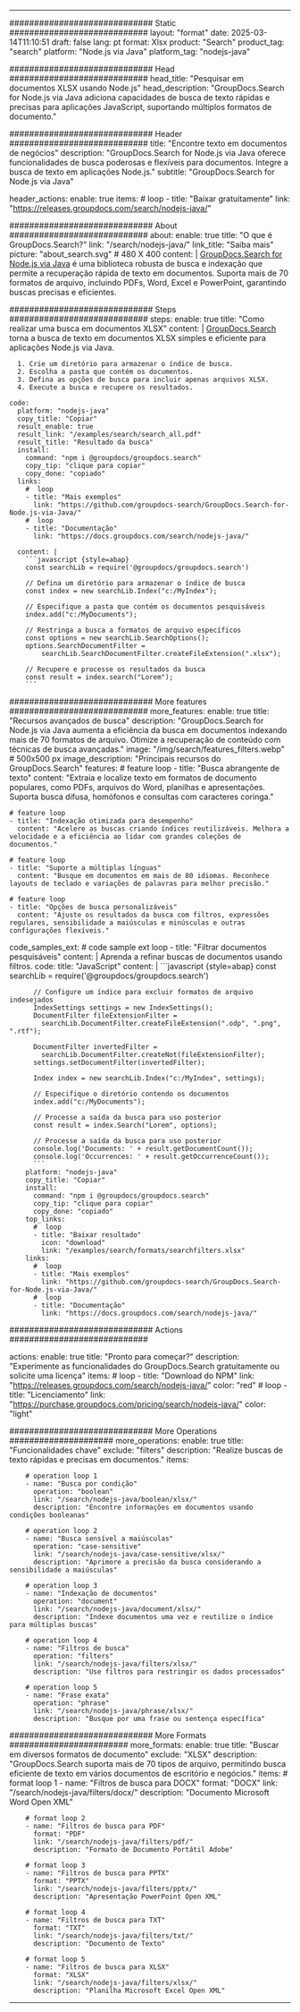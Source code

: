 
---
############################# Static ############################
layout: "format"
date:  2025-03-14T11:10:51
draft: false
lang: pt
format: Xlsx
product: "Search"
product_tag: "search"
platform: "Node.js via Java"
platform_tag: "nodejs-java"

############################# Head ############################
head_title: "Pesquisar em documentos XLSX usando Node.js"
head_description: "GroupDocs.Search for Node.js via Java adiciona capacidades de busca de texto rápidas e precisas para aplicações JavaScript, suportando múltiplos formatos de documento."

############################# Header ############################
title: "Encontre texto em documentos de negócios" 
description: "GroupDocs.Search for Node.js via Java oferece funcionalidades de busca poderosas e flexíveis para documentos. Integre a busca de texto em aplicações Node.js."
subtitle: "GroupDocs.Search for Node.js via Java" 

header_actions:
  enable: true
  items:
    #  loop
    - title: "Baixar gratuitamente"
      link: "https://releases.groupdocs.com/search/nodejs-java/"
      
############################# About ############################
about:
    enable: true
    title: "O que é GroupDocs.Search?"
    link: "/search/nodejs-java/"
    link_title: "Saiba mais"
    picture: "about_search.svg" # 480 X 400
    content: |
       [GroupDocs.Search for Node.js via Java](/search/nodejs-java/) é uma biblioteca robusta de busca e indexação que permite a recuperação rápida de texto em documentos. Suporta mais de 70 formatos de arquivo, incluindo PDFs, Word, Excel e PowerPoint, garantindo buscas precisas e eficientes.

############################# Steps ############################
steps:
    enable: true
    title: "Como realizar uma busca em documentos XLSX"
    content: |
      [GroupDocs.Search](/search/nodejs-java/) torna a busca de texto em documentos XLSX simples e eficiente para aplicações Node.js via Java.
      
      1. Crie um diretório para armazenar o índice de busca.
      2. Escolha a pasta que contém os documentos.
      3. Defina as opções de busca para incluir apenas arquivos XLSX.
      4. Execute a busca e recupere os resultados.
   
    code:
      platform: "nodejs-java"
      copy_title: "Copiar"
      result_enable: true
      result_link: "/examples/search/search_all.pdf"
      result_title: "Resultado da busca"
      install:
        command: "npm i @groupdocs/groupdocs.search"
        copy_tip: "clique para copiar"
        copy_done: "copiado"
      links:
        #  loop
        - title: "Mais exemplos"
          link: "https://github.com/groupdocs-search/GroupDocs.Search-for-Node.js-via-Java/"
        #  loop
        - title: "Documentação"
          link: "https://docs.groupdocs.com/search/nodejs-java/"
          
      content: |
        ```javascript {style=abap}
        const searchLib = require('@groupdocs/groupdocs.search')

        // Defina um diretório para armazenar o índice de busca
        const index = new searchLib.Index("c:/MyIndex");

        // Especifique a pasta que contém os documentos pesquisáveis
        index.add("c:/MyDocuments");

        // Restringa a busca a formatos de arquivo específicos
        const options = new searchLib.SearchOptions();
        options.SearchDocumentFilter = 
            searchLib.SearchDocumentFilter.createFileExtension(".xlsx");

        // Recupere e processe os resultados da busca
        const result = index.search("Lorem");
        ```            

############################# More features ############################
more_features:
  enable: true
  title: "Recursos avançados de busca"
  description: "GroupDocs.Search for Node.js via Java aumenta a eficiência da busca em documentos indexando mais de 70 formatos de arquivo. Otimize a recuperação de conteúdo com técnicas de busca avançadas."
  image: "/img/search/features_filters.webp" # 500x500 px
  image_description: "Principais recursos do GroupDocs.Search"
  features:
    # feature loop
    - title: "Busca abrangente de texto"
      content: "Extraia e localize texto em formatos de documento populares, como PDFs, arquivos do Word, planilhas e apresentações. Suporta busca difusa, homófonos e consultas com caracteres coringa."

    # feature loop
    - title: "Indexação otimizada para desempenho"
      content: "Acelere as buscas criando índices reutilizáveis. Melhora a velocidade e a eficiência ao lidar com grandes coleções de documentos."

    # feature loop
    - title: "Suporte a múltiplas línguas"
      content: "Busque em documentos em mais de 80 idiomas. Reconhece layouts de teclado e variações de palavras para melhor precisão."

    # feature loop
    - title: "Opções de busca personalizáveis"
      content: "Ajuste os resultados da busca com filtros, expressões regulares, sensibilidade a maiúsculas e minúsculas e outras configurações flexíveis."
      
  code_samples_ext:
    # code sample ext loop
    - title: "Filtrar documentos pesquisáveis"
      content: |
        Aprenda a refinar buscas de documentos usando filtros.
      code:
        title: "JavaScript"
        content: |
          ```javascript {style=abap}
          const searchLib = require('@groupdocs/groupdocs.search')
          
          // Configure um índice para excluir formatos de arquivo indesejados
          IndexSettings settings = new IndexSettings();
          DocumentFilter fileExtensionFilter = 
            searchLib.DocumentFilter.createFileExtension(".odp", ".png", ".rtf");

          DocumentFilter invertedFilter = 
            searchLib.DocumentFilter.createNot(fileExtensionFilter);
          settings.setDocumentFilter(invertedFilter);

          Index index = new searchLib.Index("c:/MyIndex", settings);
              
          // Especifique o diretório contendo os documentos
          index.add("c:/MyDocuments");

          // Processe a saída da busca para uso posterior
          const result = index.Search("Lorem", options);
          
          // Processe a saída da busca para uso posterior
          console.log('Documents: ' + result.getDocumentCount());
          console.log('Occurrences: ' + result.getOccurrenceCount());
          ```
        platform: "nodejs-java"
        copy_title: "Copiar"
        install:
          command: "npm i @groupdocs/groupdocs.search"
          copy_tip: "clique para copiar"
          copy_done: "copiado"
        top_links:
          #  loop
          - title: "Baixar resultado"
            icon: "download"
            link: "/examples/search/formats/searchfilters.xlsx"
        links:
          #  loop
          - title: "Mais exemplos"
            link: "https://github.com/groupdocs-search/GroupDocs.Search-for-Node.js-via-Java/"
          #  loop
          - title: "Documentação"
            link: "https://docs.groupdocs.com/search/nodejs-java/"
            

            


############################# Actions ############################

actions:
  enable: true
  title: "Pronto para começar?"
  description: "Experimente as funcionalidades do GroupDocs.Search gratuitamente ou solicite uma licença"
  items:
    #  loop
    - title: "Download do NPM"
      link: "https://releases.groupdocs.com/search/nodejs-java/"
      color: "red"
        #  loop
    - title: "Licenciamento"
      link: "https://purchase.groupdocs.com/pricing/search/nodejs-java/"
      color: "light"


############################# More Operations #####################
more_operations:
    enable: true
    title: "Funcionalidades chave"
    exclude: "filters"
    description: "Realize buscas de texto rápidas e precisas em documentos."
    items: 
          
        # operation loop 1
        - name: "Busca por condição"
          operation: "boolean"
          link: "/search/nodejs-java/boolean/xlsx/"
          description: "Encontre informações em documentos usando condições booleanas"

        # operation loop 2
        - name: "Busca sensível a maiúsculas"
          operation: "case-sensitive"
          link: "/search/nodejs-java/case-sensitive/xlsx/"
          description: "Aprimore a precisão da busca considerando a sensibilidade a maiúsculas"

        # operation loop 3
        - name: "Indexação de documentos"
          operation: "document"
          link: "/search/nodejs-java/document/xlsx/"
          description: "Indexe documentos uma vez e reutilize o índice para múltiplas buscas"

        # operation loop 4
        - name: "Filtros de busca"
          operation: "filters"
          link: "/search/nodejs-java/filters/xlsx/"
          description: "Use filtros para restringir os dados processados"

        # operation loop 5
        - name: "Frase exata"
          operation: "phrase"
          link: "/search/nodejs-java/phrase/xlsx/"
          description: "Busque por uma frase ou sentença específica"
          
        
          
############################# More Formats ########################
more_formats:
    enable: true
    title: "Buscar em diversos formatos de documento"
    exclude: "XLSX"
    description: "GroupDocs.Search suporta mais de 70 tipos de arquivo, permitindo busca eficiente de texto em vários documentos de escritório e negócios."
    items: 
        # format loop 1
        - name: "Filtros de busca para DOCX"
          format: "DOCX"
          link: "/search/nodejs-java/filters/docx/"
          description: "Documento Microsoft Word Open XML"
          
        # format loop 2
        - name: "Filtros de busca para PDF"
          format: "PDF"
          link: "/search/nodejs-java/filters/pdf/"
          description: "Formato de Documento Portátil Adobe"
          
        # format loop 3
        - name: "Filtros de busca para PPTX"
          format: "PPTX"
          link: "/search/nodejs-java/filters/pptx/"
          description: "Apresentação PowerPoint Open XML"

        # format loop 4
        - name: "Filtros de busca para TXT"
          format: "TXT"
          link: "/search/nodejs-java/filters/txt/"
          description: "Documento de Texto"
          
        # format loop 5
        - name: "Filtros de busca para XLSX"
          format: "XLSX"
          link: "/search/nodejs-java/filters/xlsx/"
          description: "Planilha Microsoft Excel Open XML"
  

---